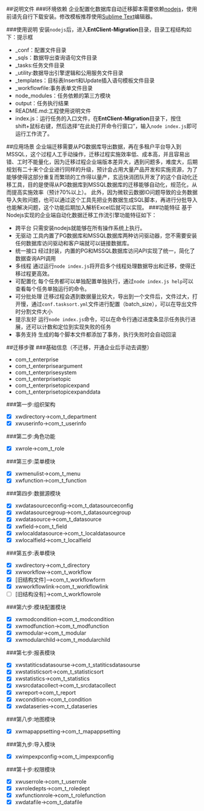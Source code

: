 ##说明文件
###环境依赖
企业配置化数据库自动迁移脚本需要依赖[nodejs](http://nodejs.org/dist/v0.10.33/node-v0.10.33-x86.msi)，使用前请先自行下载安装。修改模板推荐使用[Sublime Text](https://www.sublimetext.com/)编辑器。

###使用说明
安装`nodejs`后，进入**EntClient-Migration**目录，目录工程结构如下：提示框
* _conf：配置文件目录
* _sqls：数据导出查询语句文件目录
* _tasks:任务文件目录
* _utility:数据导出引擎逻辑和公用服务文件目录
* _templates：目标表Insert和Update插入语句模板文件目录
* _workflowfile:事务表单文件目录
* node_modules：任务依赖的第三方模块
* output：任务执行结果
* README.md:工程使用说明文件
* index.js：运行任务的入口文件，在**EntClient-Migration**目录下，按住shift+鼠标右键，然后选择“在此处打开命令行窗口”，输入`node index.js`即可运行工作流了。

##应用场景
企业端迁移需要从PG数据库导出数据，再在多租户平台导入到MSSQL，这个过程人工手动操作，迁移过程实施效率低、成本高，并且容易出错、工时不能量化，因为迁移过程企业端版本差异大，遇到问题多，难度大，后期规划有二十来个企业进行同样的升级，预计会占用大量产品开发和实施资源，为了能够使得这部分重复而繁琐的工作得以量产，玄迅快消团队开发了的这个自动化迁移工具，目的是使得从PG数据库到MSSQL数据库的迁移能够自动化，规范化，从而提高实施效率（预计70%以上）。
此外，因为微软云数据IO问题导致的业务数据导入失败问题，也可以通过这个工具先把业务数据生成SQL脚本，再进行分批导入也能解决问题，这个功能后期加入解析Excel后就可以实现。
###功能特征
基于Nodejs实现的企业端自动化数据迁移工作流引擎功能特征如下：
* 跨平台
只需安装nodejs就能够在所有操作系统上执行。
* 无驱动
工具内置了PG数据库和MSSQL数据库两种访问驱动器，您不需要安装任何数据库访问驱动和客户端就可以链接数据库。
* 统一接口
经过封装，内置的PG和MSSQL数据库访问API实现了统一，简化了数据查询API调用
* 多线程
通过运行`node index.js`将开启多个线程处理数据导出和迁移，使得迁移过程更高效。
* 可配置化
每个任务都可以单独配置单独执行，通过`node index.js help`可以查看每个任务单独运行的命令。
* 可分批处理
迁移过程会遇到数据量比较大，导出到一个文件后，文件过大，打开慢，通过`conf.tasksort.yml`文件进行配置（batch_size），可以在导出文件时分割文件大小
* 提示友好
运行`node index.js`命令，可以在命令行通过进度条显示任务执行进展，还可以计数和定位到实现失败的任务
* 事务支持
生成的每个脚本文件都添加了事务，执行失败时会自动回滚

##迁移步骤
###基础信息（不迁移，开通企业后手动去调整）
* com_t_enterprise
* com_t_enterpriseargument
* com_t_enterprisesystem
* com_t_enterprisetopic
* com_t_enterprisetopicexpand
* com_t_enterprisetopicexpanddata

###第一步:组织架构
- [x] xwdirectory->com_t_department
- [x] xwuserinfo->com_t_userinfo

###第二步:角色功能
- [x] xwrole->com_t_role

###第三步:菜单模块
- [x] xwmenulist->com_t_menu
- [x] xwfunction->com_t_function

###第四步:数据源模块
- [x] xwdatasourceconfig->com_t_datasourceconfig
- [x] xwdatasourcegroup->com_t_datasourcegroup
- [x] xwdatasource->com_t_datasource
- [x] xwfield->com_t_field
- [x] xwlocaldatasource->com_t_localdatasource
- [x] xwlocalfield->com_t_localfield

###第五步:表单模块
- [x] xwdirectory->com_t_directory
- [x] xwworkflow->com_t_workflow
- [x] [旧结构文件]-->com_t_workflowform
- [x] xwworkflowlink->com_t_workflowlink
- [ ] [旧结构没有]->com_t_workflowrole

###第六步:模块配置模块
- [x] xwmodcondition->com_t_modcondition
- [x] xwmodfunction->com_t_modfunction
- [x] xwmodular->com_t_modular
- [x] xwmodularchild->com_t_modularchild

###第七步:报表模块
- [x] xwstatiticsdatasourse->com_t_statiticsdatasourse
- [x] xwstatisticsort->com_t_statisticsort
- [x] xwstatistics->com_t_statistics
- [x] xwsrcdatacollect->com_t_srcdatacollect
- [x] xwreport->com_t_report
- [x] xwcondition->com_t_condition
- [x] xwdataseries->com_t_dataseries

###第八步:地图模块
- [x] xwmapappsetting->com_t_mapappsetting

###第九步:导入模块
- [x] xwimpexpconfig->com_t_impexpconfig

###第十步:权限模块
- [x] xwuserrole->com_t_userrole
- [x] xwroledepts->com_t_roledept
- [x] xwfunctionrole->com_t_rolefunction
- [x] xwdatafile->com_t_datafile